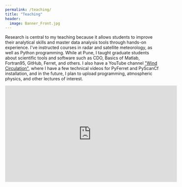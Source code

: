 ```yaml
---
permalink: /teaching/
title: "Teaching"
header:
  image: Banner_Front.jpg
---
```


Research is central to my teaching because it allows students to improve their analytical skills and master data analysis tools through hands-on experience. I've instructed courses in radar and satellite meteorology, as well as Python programming. While at Pune, I taught graduate students about scientific tools and software such as CDO, Basics of Matlab, Fortran95, GitHub, Ferret, and others. I also have a YouTube channel ["Wind Circulation"](https://www.youtube.com/channel/UCj6KIezbXxTeTDB93KWMXZg), where I have a few technical videos for PyFerret and PyScanCf installation, and in the future, I plan to upload programming, atmospheric physics, and other lectures of interest.

<iframe width="560" height="315" src="https://www.youtube.com/embed/OUrdhe5virA" title="YouTube video player" frameborder="0" allow="accelerometer; autoplay; clipboard-write; encrypted-media; gyroscope; picture-in-picture" allowfullscreen></iframe>
